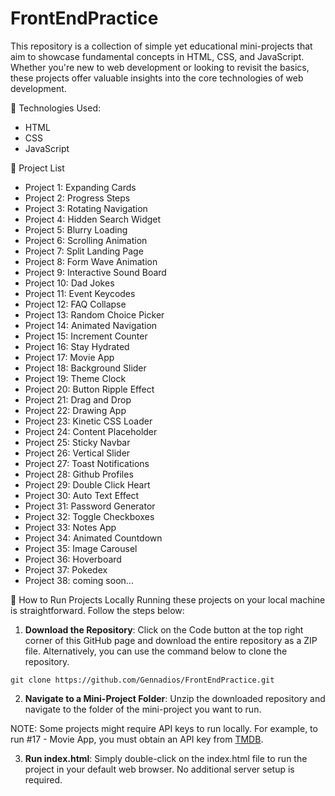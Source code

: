 # FrontEndPractice

This repository is a collection of simple yet educational mini-projects that aim to showcase fundamental concepts in HTML, CSS, and JavaScript. Whether you're new to web development or looking to revisit the basics, these projects offer valuable insights into the core technologies of web development.

:wrench: Technologies Used:
- HTML
- CSS
- JavaScript

:file_folder: Project List
- Project 1: Expanding Cards
- Project 2: Progress Steps
- Project 3: Rotating Navigation
- Project 4: Hidden Search Widget
- Project 5: Blurry Loading
- Project 6: Scrolling Animation
- Project 7: Split Landing Page
- Project 8: Form Wave Animation
- Project 9: Interactive Sound Board
- Project 10: Dad Jokes
- Project 11: Event Keycodes
- Project 12: FAQ Collapse
- Project 13: Random Choice Picker
- Project 14: Animated Navigation
- Project 15: Increment Counter
- Project 16: Stay Hydrated
- Project 17: Movie App
- Project 18: Background Slider
- Project 19: Theme Clock
- Project 20: Button Ripple Effect
- Project 21: Drag and Drop
- Project 22: Drawing App
- Project 23: Kinetic CSS Loader
- Project 24: Content Placeholder
- Project 25: Sticky Navbar
- Project 26: Vertical Slider
- Project 27: Toast Notifications
- Project 28: Github Profiles
- Project 29: Double Click Heart
- Project 30: Auto Text Effect
- Project 31: Password Generator
- Project 32: Toggle Checkboxes
- Project 33: Notes App
- Project 34: Animated Countdown
- Project 35: Image Carousel
- Project 36: Hoverboard
- Project 37: Pokedex
- Project 38: coming soon...

:rocket: How to Run Projects Locally
Running these projects on your local machine is straightforward. Follow the steps below:

1. **Download the Repository**: Click on the Code button at the top right corner of this GitHub page and download the entire repository as a ZIP file. Alternatively, you can use the command below to clone the repository.

```
git clone https://github.com/Gennadios/FrontEndPractice.git
```

2. **Navigate to a Mini-Project Folder**: Unzip the downloaded repository and navigate to the folder of the mini-project you want to run.

NOTE: Some projects might require API keys to run locally. For example, to run #17 - Movie App, you must obtain an API key from [TMDB](https://www.themoviedb.org/).

3. **Run index.html**: Simply double-click on the index.html file to run the project in your default web browser. No additional server setup is required.
